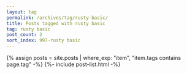 ```yaml
---
layout: tag
permalink: /archives/tag/rusty-basic/
title: Posts tagged with rusty basic
tag: rusty basic
post_count: 2
sort_index: 997-rusty basic
---
```

{% assign posts = site.posts | where_exp: "item", "item.tags contains page.tag" -%}
{%- include post-list.html -%}
